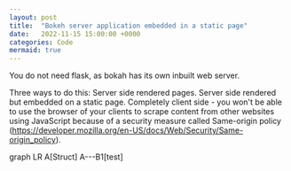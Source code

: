 ```yaml
---
layout: post
title:  "Bokeh server application embedded in a static page"
date:   2022-11-15 15:00:00 +0000
categories: Code
mermaid: true
---
```


You do not need flask, as bokah has its own inbuilt web server.

Three ways to do this:
Server side rendered pages.
Server side rendered but embedded on a static page.
Completely client side -  you won't be able to use the browser of your clients to scrape content from other websites using JavaScript because of a security measure called Same-origin policy (https://developer.mozilla.org/en-US/docs/Web/Security/Same-origin_policy).

<div class="mermaid">
graph LR
    A[Struct]
        A---B1[test]
</div>
